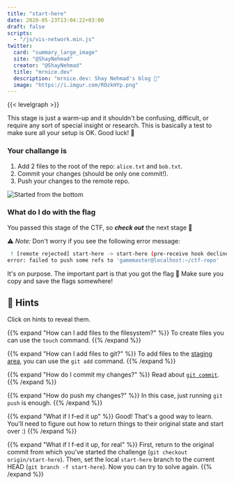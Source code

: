 ```yaml
---
title: "start-here"
date: 2020-05-23T13:04:22+03:00
draft: false
scripts: 
  - "/js/vis-network.min.js"
twitter:
  card: "summary_large_image"
  site: "@ShayNehmad"
  creator: "@ShayNehmad"
  title: "mrnice.dev"
  description: "mrnice.dev: Shay Nehmad's blog 🧔"
  image: "https://i.imgur.com/ROzkHYp.png"
---
```


{{< levelgraph >}}

This stage is just a warm-up and it shouldn't be confusing, difficult, or require any sort of special insight or research. This is basically a test to make sure all your setup is OK. Good luck! 👋

### Your challange is

1. Add 2 files to the root of the repo: `alice.txt` and `bob.txt`.
2. Commit your changes (should be only one commit!).
3. Push your changes to the remote repo.

![Started from the bottom](https://media.giphy.com/media/TGamxxMMiaWw8/giphy.gif "Started from the bottom")

### What do I do with the flag

You passed this stage of the CTF, so ***check out*** the next stage 👀

⚠ _Note:_ Don't worry if you see the following error message:

```sh
 ! [remote rejected] start-here -> start-here (pre-receive hook declined)
error: failed to push some refs to 'gamemaster@localhost:~/ctf-repo'
```

It's on purpose. The important part is that you got the flag 🚩 Make sure you copy and save the flags somewhere!

## 🧩 Hints

Click on hints to reveal them.

{{% expand "How can I add files to the filesystem?" %}}
To create files you can use the `touch` command.
{{% /expand %}}

{{% expand "How can I add files to git?" %}}
To add files to the [staging area](https://stackoverflow.com/questions/49228209/whats-the-use-of-the-staging-area-in-git), you can use the `git add` command.
{{% /expand %}}

{{% expand "How do I commit my changes?" %}}
Read about [`git commit`](https://www.atlassian.com/git/tutorials/saving-changes).
{{% /expand %}}

{{% expand "How do push my changes?" %}}
In this case, just running `git push` is enough.
{{% /expand %}}

{{% expand "What if I f-ed it up" %}}
Good! That's a good way to learn. You'll need to figure out how to return things to their original state and start over :)
{{% /expand %}}

{{% expand "What if I f-ed it up, for real" %}}
First, return to the original commit from which you've started the challenge (`git checkout origin/start-here`).
Then, set the local `start-here` branch to the current HEAD (`git branch -f start-here`).
Now you can try to solve again.
{{% /expand %}}
